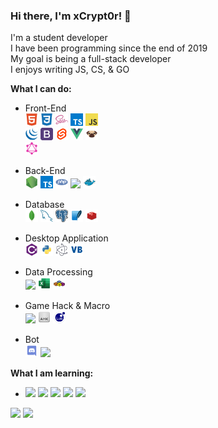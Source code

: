 ### Hi there, I'm xCrypt0r! 👋

I'm a student developer  
I have been programming since the end of 2019  
My goal is being a full-stack developer  
I enjoys writing JS, CS, & GO  

**What I can do:**  

* Front-End  
<code><img height="20" src="https://raw.githubusercontent.com/devicons/devicon/master/icons/html5/html5-plain.svg"></code>
<code><img height="20" src="https://raw.githubusercontent.com/devicons/devicon/master/icons/css3/css3-plain.svg"></code>
<code><img height="20" src="https://raw.githubusercontent.com/github/explore/80688e429a7d4ef2fca1e82350fe8e3517d3494d/topics/sass/sass.png"></code>
<code><img height="20" src="https://raw.githubusercontent.com/github/explore/80688e429a7d4ef2fca1e82350fe8e3517d3494d/topics/typescript/typescript.png"></code>
<code><img height="20" src="https://raw.githubusercontent.com/github/explore/80688e429a7d4ef2fca1e82350fe8e3517d3494d/topics/javascript/javascript.png"></code>  
<code><img height="20" src="https://raw.githubusercontent.com/devicons/devicon/master/icons/jquery/jquery-original.svg"></code>
<code><img height="20" src="https://raw.githubusercontent.com/github/explore/80688e429a7d4ef2fca1e82350fe8e3517d3494d/topics/bootstrap/bootstrap.png"></code>
<code><img height="20" src="https://github.com/vscode-icons/vscode-icons/blob/master/icons/file_type_svelte.svg"></code>
<code><img height="20" src="https://raw.githubusercontent.com/github/explore/80688e429a7d4ef2fca1e82350fe8e3517d3494d/topics/vue/vue.png"></code>
<code><img height="20" src="https://raw.githubusercontent.com/vscode-icons/vscode-icons/master/icons/file_type_pug.svg"></code>  
<code><img height="20" src="https://raw.githubusercontent.com/github/explore/5c058a388828bb5fde0bcafd4bc867b5bb3f26f3/topics/graphql/graphql.png"></code>

* Back-End  
<code><img height="20" src="https://raw.githubusercontent.com/github/explore/80688e429a7d4ef2fca1e82350fe8e3517d3494d/topics/nodejs/nodejs.png"></code>
<code><img height="20" src="https://raw.githubusercontent.com/github/explore/80688e429a7d4ef2fca1e82350fe8e3517d3494d/topics/typescript/typescript.png"></code>
<code><img height="20" src="https://raw.githubusercontent.com/devicons/devicon/master/icons/php/php-plain.svg"></code>
<code><img height="20" src="https://img.favpng.com/16/25/18/express-js-node-js-javascript-mongodb-png-favpng-pPeMDQUzpqsfi4Mq1QiWEtLrA.jpg"></code>
<code><img height="20" src="https://raw.githubusercontent.com/devicons/devicon/master/icons/docker/docker-original.svg"></code>

* Database  
<code><img height="20" src="https://raw.githubusercontent.com/devicons/devicon/master/icons/mongodb/mongodb-original.svg"></code>
<code><img height="20" src="https://raw.githubusercontent.com/devicons/devicon/master/icons/mysql/mysql-original.svg"></code>
<code><img height="20" src="https://raw.githubusercontent.com/github/explore/80688e429a7d4ef2fca1e82350fe8e3517d3494d/topics/postgresql/postgresql.png"></code>
<code><img height="20" src="https://raw.githubusercontent.com/vscode-icons/vscode-icons/master/icons/file_type_sqlite.svg"></code>
<code><img height="20" src="https://raw.githubusercontent.com/github/explore/80688e429a7d4ef2fca1e82350fe8e3517d3494d/topics/redis/redis.png"></code>

* Desktop Application  
<code><img height="20" src="https://raw.githubusercontent.com/devicons/devicon/master/icons/csharp/csharp-plain.svg"></code>
<code><img height="20" src="https://raw.githubusercontent.com/github/explore/80688e429a7d4ef2fca1e82350fe8e3517d3494d/topics/python/python.png"></code>
<code><img height="20" src="https://raw.githubusercontent.com/github/explore/80688e429a7d4ef2fca1e82350fe8e3517d3494d/topics/electron/electron.png"></code>
<code><img height="20" src="https://raw.githubusercontent.com/vscode-icons/vscode-icons/master/icons/file_type_vb.svg"></code>

* Data Processing  
<code><img height="20" src="https://image.flaticon.com/icons/png/512/2965/2965327.png"></code>
<code><img height="20" src="https://raw.githubusercontent.com/vscode-icons/vscode-icons/master/icons/file_type_excel.svg"></code>
<code><img height="20" src="https://raw.githubusercontent.com/vscode-icons/vscode-icons/master/icons/file_type_vba.svg"></code>

* Game Hack & Macro  
<code><img height="20" src="https://raw.githubusercontent.com/cheat-engine/cheat-engine/master/Cheat%20Engine/images/celogo.png"></code>
<code><img height="20" src="https://raw.githubusercontent.com/vscode-icons/vscode-icons/master/icons/file_type_autohotkey.svg"></code>
<code><img height="20" src="https://raw.githubusercontent.com/github/explore/80688e429a7d4ef2fca1e82350fe8e3517d3494d/topics/lua/lua.png"></code>

* Bot  
<code><img height="20" src="https://raw.githubusercontent.com/github/explore/80688e429a7d4ef2fca1e82350fe8e3517d3494d/topics/discord/discord.png"></code>
<code><img height="20" src="https://blog.kakaocdn.net/dn/Sq4OD/btqzlkr13eD/dYwFnscXEA6YIOHckdPDDk/img.jpg"></code>

**What I am learning:**  
* <code><img height="20" src="http://m.office-365.co.kr/web/product/big/201605/9_shop1_168947.jpg"></code>
<code><img height="20" src="https://cdn.iconscout.com/icon/free/png-512/arduino-226072.png"></code>
<code><img height="20" src="https://encrypted-tbn0.gstatic.com/images?q=tbn:ANd9GcQSdGdMUK3OgHsOcwdpgy_4O4gAhSJjjscnjdUMFrBdtWx6hiTHnVBK8MF0ok8_3fo55Yw&usqp=CAU"></code>
<code><img height="20" src="https://apprecs.org/gp/images/app-icons/300/c4/in.pxlcraft.matlabexpo.jpg"></code>
<code><img height="20" src="https://blog.kakaocdn.net/dn/bgmi60/btqzBUZaa7a/vP8NfGApGxkIdJTSlnCrF1/img.png"></code>

<p align="left">
  <img src="https://github-readme-stats.vercel.app/api?username=xCrypt0r&show_icons=true&theme=dark&count_private=true&line_height=24">
  <img src="https://github-readme-stats.vercel.app/api/top-langs/?username=xCrypt0r&theme=dark&langs_count=8&show_icons=true&count_private=true&layout=compact">
</p>
